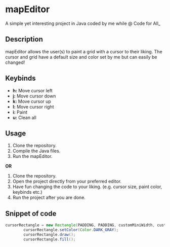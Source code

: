 # mapEditor

A simple yet interesting project in Java coded by me while @ Code for All_

## Description

mapEditor allows the user(s) to paint a grid with a cursor to their liking. The cursor and grid have a default size and color set by me but can easily be changed!

## Keybinds 

- **h:** Move cursor left
- **j:** Move cursor down
- **k:** Move cursor up
- **l:** Move cursor right
- **i:** Paint
- **u:** Clean all 

## Usage

1. Clone the repository.
2. Compile the Java files.
3. Run the mapEditor.

**OR**

1. Clone the repository.
2. Open the project directly from your preferred editor.
3. Have fun changing the code to your liking. (e.g. cursor size, paint color, keybinds etc.)
4. Run the project after you are done.

## Snippet of code

```java
cursorRectangle = new Rectangle(PADDING, PADDING, customMiniWidth, customMiniHeight);
        cursorRectangle.setColor(Color.DARK_GRAY);
        cursorRectangle.draw();
        cursorRectangle.fill();
```
